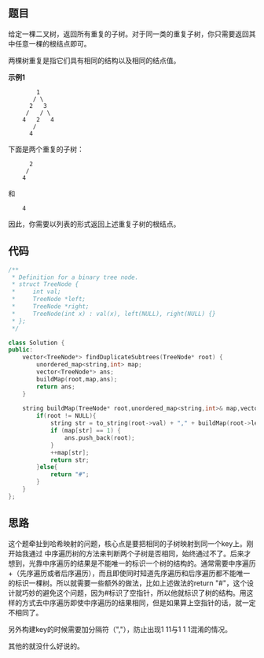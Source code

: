 ## 题目
给定一棵二叉树，返回所有重复的子树。对于同一类的重复子树，你只需要返回其中任意一棵的根结点即可。

两棵树重复是指它们具有相同的结构以及相同的结点值。

**示例1**
```
        1
       / \
      2   3
     /   / \
    4   2   4
       /
      4
```
下面是两个重复的子树：
```
      2
     /
    4
```
和
```
    4
```
因此，你需要以列表的形式返回上述重复子树的根结点。

## 代码
```C++
/**
 * Definition for a binary tree node.
 * struct TreeNode {
 *     int val;
 *     TreeNode *left;
 *     TreeNode *right;
 *     TreeNode(int x) : val(x), left(NULL), right(NULL) {}
 * };
 */

class Solution {
public:
    vector<TreeNode*> findDuplicateSubtrees(TreeNode* root) {
        unordered_map<string,int> map;
        vector<TreeNode*> ans;
        buildMap(root,map,ans);
        return ans;
    }
    
    string buildMap(TreeNode* root,unordered_map<string,int>& map,vector<TreeNode*>& ans){
        if(root != NULL){
            string str = to_string(root->val) + "," + buildMap(root->left, map, ans) + "," + buildMap(root->right, map, ans);
            if (map[str] == 1) {
                ans.push_back(root);
            }
            ++map[str];
            return str;
        }else{
            return "#";
        }
    }
};
```
## 思路

这个题牵扯到哈希映射的问题，核心点是要把相同的子树映射到同一个key上。刚开始我通过
中序遍历树的方法来判断两个子树是否相同，始终通过不了。后来才想到，光靠中序遍历的结果是不能唯一的标识一个树的结构的。通常需要中序遍历+（先序遍历或者后序遍历），而且即使同时知道先序遍历和后序遍历都不能唯一的标识一棵树。所以就需要一些额外的做法，比如上述做法的return "#"，这个设计就巧妙的避免这个问题，因为#标识了空指针，所以他就标识了树的结构。用这样的方式去中序遍历即使中序遍历的结果相同，但是如果算上空指针的话，就一定不相同了。

另外构建key的时候需要加分隔符（","），防止出现1 11与1 1 1混淆的情况。

其他的就没什么好说的。